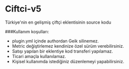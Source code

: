 # Ciftci-v5
Türkiye'nin en gelişmiş çiftçi eklentisinin source kodu

###Kullanım koşulları:
* plugin.yml içinde authordan Geik silinemez.
* Metric değiştirlemez kendinize özel sürüm verebilirsiniz.
* Satışı yapılan bir eklentiye kod transferi yapılamaz.
* Ticari amaçla kullanılamaz.
* Kişisel kullanımda istediğiniz düzenlemeyi yapabilirsiniz.
